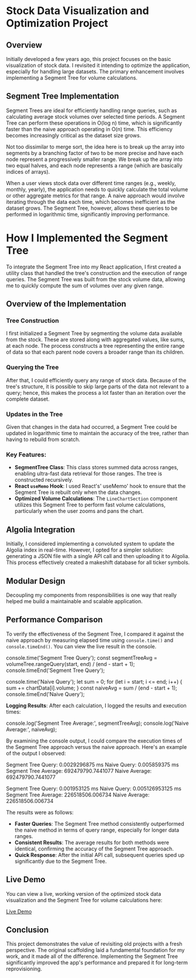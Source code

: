 # Stock Data Visualization and Optimization Project

## Overview

Initially developed a few years ago, this project focuses on the basic visualization of stock data. I revisited it intending to optimize the application, especially for handling large datasets. The primary enhancement involves implementing a Segment Tree for volume calculations.

## Segment Tree Implementation

Segment Trees are ideal for efficiently handling range queries, such as calculating average stock volumes over selected time periods. A Segment Tree can perform these operations in O(log n) time, which is significantly faster than the naive approach operating in O(n) time. This efficiency becomes increasingly critical as the dataset size grows.

Not too dissimilar to merge sort, the idea here is to break up the array into segments by a branching factor of two to be more precise and have each node represent a progressively smaller range. We break up the array into two equal halves, and each node represents a range (which are basically indices of arrays).

When a user views stock data over different time ranges (e.g., weekly, monthly, yearly), the application needs to quickly calculate the total volume or other aggregate metrics for that range. A naive approach would involve iterating through the data each time, which becomes inefficient as the dataset grows. The Segment Tree, however, allows these queries to be performed in logarithmic time, significantly improving performance.

# How I Implemented the Segment Tree

To integrate the Segment Tree into my React application, I first created a utility class that handled the tree's construction and the execution of range queries. The Segment Tree was built from the stock volume data, allowing me to quickly compute the sum of volumes over any given range.

## Overview of the Implementation

### Tree Construction

I first initialized a Segment Tree by segmenting the volume data available from the stock. These are stored along with aggregated values, like sums, at each node. The process constructs a tree representing the entire range of data so that each parent node covers a broader range than its children.

### Querying the Tree

After that, I could efficiently query any range of stock data. Because of the tree's structure, it is possible to skip large parts of the data not relevant to a query; hence, this makes the process a lot faster than an iteration over the complete dataset.

### Updates in the Tree

Given that changes in the data had occurred, a Segment Tree could be updated in logarithmic time to maintain the accuracy of the tree, rather than having to rebuild from scratch.


### Key Features:

- **SegmentTree Class**: This class stores summed data across ranges, enabling ultra-fast data retrieval for those ranges. The tree is constructed recursively.
- **React `useMemo` Hook**: I used React's' useMemo' hook to ensure that the Segment Tree is rebuilt only when the data changes.
- **Optimized Volume Calculations**: The `LineChartSection` component utilizes this Segment Tree to perform fast volume calculations, particularly when the user zooms and pans the chart.

## Algolia Integration

Initially, I considered implementing a convoluted system to update the Algolia index in real-time. However, I opted for a simpler solution: generating a JSON file with a single API call and then uploading it to Algolia. This process effectively created a makeshift database for all ticker symbols.

## Modular Design

Decoupling my components from responsibilities is one way that really helped me build a maintainable and scalable application. 

## Performance Comparison

To verify the effectiveness of the Segment Tree, I compared it against the naive approach by measuring elapsed time using `console.time()` and `console.timeEnd()`. You can view the live result in the console. 

console.time('Segment Tree Query');
const segmentTreeAvg = volumeTree.rangeQuery(start, end) / (end - start + 1);
console.timeEnd('Segment Tree Query');

console.time('Naive Query');
let sum = 0;
for (let i = start; i <= end; i++) {
  sum += chartData[i].volume;
}
const naiveAvg = sum / (end - start + 1);
console.timeEnd('Naive Query');

**Logging Results**: After each calculation, I logged the results and execution times:

console.log('Segment Tree Average:', segmentTreeAvg);
console.log('Naive Average:', naiveAvg);

By examining the console output, I could compare the execution times of the Segment Tree approach versus the naive approach. Here's an example of the output I observed:

Segment Tree Query: 0.0029296875 ms
Naive Query: 0.005859375 ms
Segment Tree Average: 692479790.7441077
Naive Average: 692479790.7441077

Segment Tree Query: 0.001953125 ms
Naive Query: 0.005126953125 ms
Segment Tree Average: 226518506.006734
Naive Average: 226518506.006734

The results were as follows:
- **Faster Queries**: The Segment Tree method consistently outperformed the naive method in terms of query range, especially for longer data ranges.
- **Consistent Results**: The average results for both methods were identical, confirming the accuracy of the Segment Tree approach.
- **Quick Response**: After the initial API call, subsequent queries sped up significantly due to the Segment Tree.

## Live Demo

You can view a live, working version of the optimized stock data visualization and the Segment Tree for volume calculations here:

[Live Demo](https://2270termproject.netlify.app/)

## Conclusion

This project demonstrates the value of revisiting old projects with a fresh perspective. The original scaffolding laid a fundamental foundation for my work, and it made all of the difference. Implementing the Segment Tree significantly improved the app's performance and prepared it for long-term reprovisioning.

